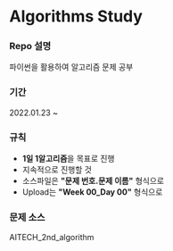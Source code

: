 # Algorithms Study

### Repo 설명

파이썬을 활용하여 알고리즘 문제 공부

### 기간

 2022.01.23 ~ 

### 규칙

- **1일 1알고리즘**을 목표로 진행
- 지속적으로 진행할 것
- 소스파일은 **"문제 번호.문제 이름"** 형식으로
- Upload는 **"Week 00_Day 00"** 형식으로

### 문제 소스

AITECH_2nd_algorithm
